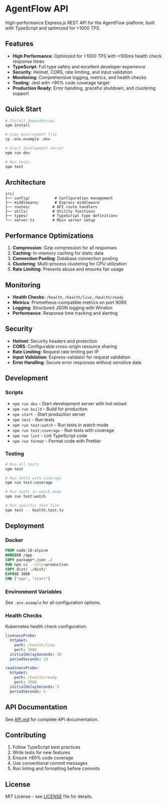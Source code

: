 # AgentFlow API

High-performance Express.js REST API for the AgentFlow platform, built with TypeScript and optimized for >1000 TPS.

## Features

- **High Performance**: Optimized for >1000 TPS with <100ms health check response times
- **TypeScript**: Full type safety and excellent developer experience
- **Security**: Helmet, CORS, rate limiting, and input validation
- **Monitoring**: Comprehensive logging, metrics, and health checks
- **Testing**: Jest with >90% code coverage target
- **Production Ready**: Error handling, graceful shutdown, and clustering support

## Quick Start

```bash
# Install dependencies
npm install

# Copy environment file
cp .env.example .env

# Start development server
npm run dev

# Run tests
npm test
```

## Architecture

```
src/
├── config/           # Configuration management
├── middleware/       # Express middleware
├── routes/          # API route handlers
├── utils/           # Utility functions
├── types/           # TypeScript type definitions
└── server.ts        # Main server setup
```

## Performance Optimizations

1. **Compression**: Gzip compression for all responses
2. **Caching**: In-memory caching for static data
3. **Connection Pooling**: Database connection pooling
4. **Clustering**: Multi-process clustering for CPU utilization
5. **Rate Limiting**: Prevents abuse and ensures fair usage

## Monitoring

- **Health Checks**: `/health`, `/health/live`, `/health/ready`
- **Metrics**: Prometheus-compatible metrics on port 9090
- **Logging**: Structured JSON logging with Winston
- **Performance**: Response time tracking and alerting

## Security

- **Helmet**: Security headers and protection
- **CORS**: Configurable cross-origin resource sharing
- **Rate Limiting**: Request rate limiting per IP
- **Input Validation**: Express-validator for request validation
- **Error Handling**: Secure error responses without sensitive data

## Development

### Scripts

- `npm run dev` - Start development server with hot reload
- `npm run build` - Build for production
- `npm start` - Start production server
- `npm test` - Run tests
- `npm run test:watch` - Run tests in watch mode
- `npm run test:coverage` - Run tests with coverage
- `npm run lint` - Lint TypeScript code
- `npm run format` - Format code with Prettier

### Testing

```bash
# Run all tests
npm test

# Run tests with coverage
npm run test:coverage

# Run tests in watch mode
npm run test:watch

# Run specific test file
npm test -- health.test.ts
```

## Deployment

### Docker

```dockerfile
FROM node:18-alpine
WORKDIR /app
COPY package*.json ./
RUN npm ci --only=production
COPY dist/ ./dist/
EXPOSE 3000
CMD ["npm", "start"]
```

### Environment Variables

See `.env.example` for all configuration options.

### Health Checks

Kubernetes health check configuration:

```yaml
livenessProbe:
  httpGet:
    path: /health/live
    port: 3000
  initialDelaySeconds: 30
  periodSeconds: 10

readinessProbe:
  httpGet:
    path: /health/ready
    port: 3000
  initialDelaySeconds: 5
  periodSeconds: 5
```

## API Documentation

See [API.md](./docs/API.md) for complete API documentation.

## Contributing

1. Follow TypeScript best practices
2. Write tests for new features
3. Ensure >90% code coverage
4. Use conventional commit messages
5. Run linting and formatting before commits

## License

MIT License - see [LICENSE](../../LICENSE) file for details.